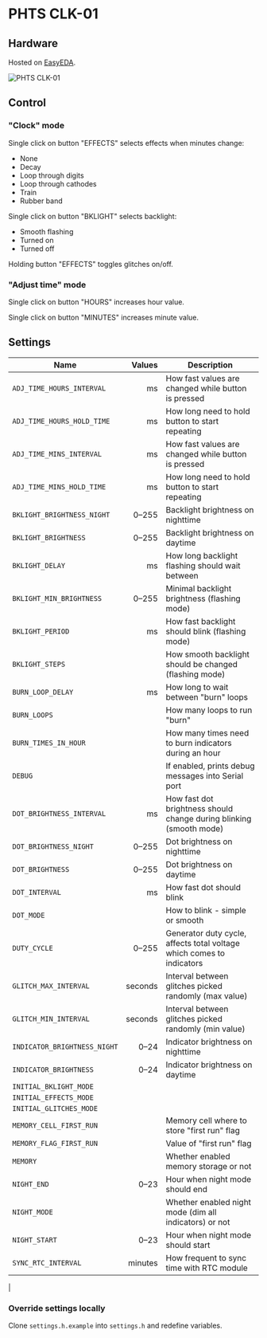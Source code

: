 # PHTS CLK-01

## Hardware

Hosted on [EasyEDA].

![PHTS CLK-01](https://image.easyeda.com/documents/f8e8fa42a9a74f4194dbb38830f3f9a2.png)

## Control

### "Clock" mode

Single click on button "EFFECTS" selects effects when minutes change:

- None
- Decay
- Loop through digits
- Loop through cathodes
- Train
- Rubber band

Single click on button "BKLIGHT" selects backlight:

- Smooth flashing
- Turned on
- Turned off

Holding button "EFFECTS" toggles glitches on/off.

### "Adjust time" mode

Single click on button "HOURS" increases hour value.

Single click on button "MINUTES" increases minute value.

## Settings

| Name                         |      Values | Description                                                           |
| ---------------------------- | ----------: | --------------------------------------------------------------------- |
| `ADJ_TIME_HOURS_INTERVAL`    |          ms | How fast values are changed while button is pressed                   |
| `ADJ_TIME_HOURS_HOLD_TIME`   |          ms | How long need to hold button to start repeating                       |
| `ADJ_TIME_MINS_INTERVAL`     |          ms | How fast values are changed while button is pressed                   |
| `ADJ_TIME_MINS_HOLD_TIME`    |          ms | How long need to hold button to start repeating                       |
| `BKLIGHT_BRIGHTNESS_NIGHT`   | 0&ndash;255 | Backlight brightness on nighttime                                     |
| `BKLIGHT_BRIGHTNESS`         | 0&ndash;255 | Backlight brightness on daytime                                       |
| `BKLIGHT_DELAY`              |          ms | How long backlight flashing should wait between                       |
| `BKLIGHT_MIN_BRIGHTNESS`     | 0&ndash;255 | Minimal backlight brightness (flashing mode)                          |
| `BKLIGHT_PERIOD`             |          ms | How fast backlight should blink (flashing mode)                       |
| `BKLIGHT_STEPS`              |             | How smooth backlight should be changed (flashing mode)                |
| `BURN_LOOP_DELAY`            |          ms | How long to wait between "burn" loops                                 |
| `BURN_LOOPS`                 |             | How many loops to run "burn"                                          |
| `BURN_TIMES_IN_HOUR`         |             | How many times need to burn indicators during an hour                 |
| `DEBUG`                      |             | If enabled, prints debug messages into Serial port                    |
| `DOT_BRIGHTNESS_INTERVAL`    |          ms | How fast dot brightness should change during blinking (smooth mode)   |
| `DOT_BRIGHTNESS_NIGHT`       | 0&ndash;255 | Dot brightness on nighttime                                           |
| `DOT_BRIGHTNESS`             | 0&ndash;255 | Dot brightness on daytime                                             |
| `DOT_INTERVAL`               |          ms | How fast dot should blink                                             |
| `DOT_MODE`                   |             | How to blink - simple or smooth                                       |
| `DUTY_CYCLE`                 | 0&ndash;255 | Generator duty cycle, affects total voltage which comes to indicators |
| `GLITCH_MAX_INTERVAL`        |     seconds | Interval between glitches picked randomly (max value)                 |
| `GLITCH_MIN_INTERVAL`        |     seconds | Interval between glitches picked randomly (min value)                 |
| `INDICATOR_BRIGHTNESS_NIGHT` |  0&ndash;24 | Indicator brightness on nighttime                                     |
| `INDICATOR_BRIGHTNESS`       |  0&ndash;24 | Indicator brightness on daytime                                       |
| `INITIAL_BKLIGHT_MODE`       |             |                                                                       |
| `INITIAL_EFFECTS_MODE`       |             |                                                                       |
| `INITIAL_GLITCHES_MODE`      |             |                                                                       |
| `MEMORY_CELL_FIRST_RUN`      |             | Memory cell where to store "first run" flag                           |
| `MEMORY_FLAG_FIRST_RUN`      |             | Value of "first run" flag                                             |
| `MEMORY`                     |             | Whether enabled memory storage or not                                 |
| `NIGHT_END`                  |  0&ndash;23 | Hour when night mode should end                                       |
| `NIGHT_MODE`                 |             | Whether enabled night mode (dim all indicators) or not                |
| `NIGHT_START`                |  0&ndash;23 | Hour when night mode should start                                     |
| `SYNC_RTC_INTERVAL`          |     minutes | How frequent to sync time with RTC module                             |

|

### Override settings locally

Clone `settings.h.example` into `settings.h` and redefine variables.

[easyeda]: https://oshwlab.com/phts/CLK-01
